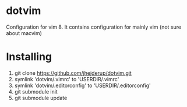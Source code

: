 # dotvim
Configuration for vim 8. It contains configuration for mainly vim (not sure about macvim)

# Installing

1. git clone https://github.com/jhejderup/dotvim.git
2. symlink 'dotvim/.vimrc' to 'USERDIR/.vimrc'
3. symlink 'dotvim/.editorconfig' to 'USERDIR/.editorconfig'
4. git submodule init
5. git submodule update 
